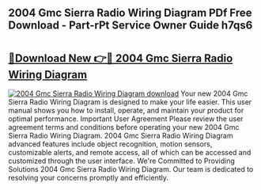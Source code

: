 ## 2004 Gmc Sierra Radio Wiring Diagram PDf Free Download - Part-rPt Service Owner Guide h7qs6

# <h2><a href="http://dftj75r.blite.top/?on=2004+Gmc+Sierra+Radio+Wiring+Diagram">🔗Download New 👉🔴 2004 Gmc Sierra Radio Wiring Diagram</a></h2>

[![2004 Gmc Sierra Radio Wiring Diagram download](https://i.imgur.com/lujVjoI.png)](http://dftj75r.blite.top/?on=2004+Gmc+Sierra+Radio+Wiring+Diagram)
Your new 2004 Gmc Sierra Radio Wiring Diagram is designed to make your life easier. This user manual shows you how to install, operate, and maintain your product for optimal performance. Important User Agreement Please review the user agreement terms and conditions before operating your new 2004 Gmc Sierra Radio Wiring Diagram. 2004 Gmc Sierra Radio Wiring Diagram advanced features include object recognition, motion sensors, customizable alerts, and remote access, all of which can be accessed and customized through the user interface. We're Committed to Providing Solutions 2004 Gmc Sierra Radio Wiring Diagram. Our team is dedicated to resolving your concerns promptly and efficiently.
